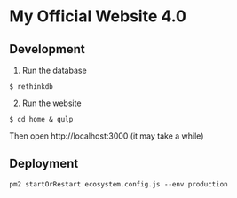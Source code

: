 # My Official Website 4.0

## Development
1. Run the database

  ```
  $ rethinkdb
  ```

2. Run the website

  ```
  $ cd home & gulp
  ```

  Then open http://localhost:3000 (it may take a while)

## Deployment
```
pm2 startOrRestart ecosystem.config.js --env production
```
